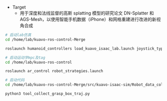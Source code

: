 *   Target
    *  用于深度和法线监督的高斯 splatting 模型的研究论文 DN-Splatter 和 AGS-Mesh，以使用智能手机数据（iPhone）和网格重建进行改进的新视角合成
```bash
# 启动lab仿真
cd /home/lab/kuavo-ros-control-Merge

roslaunch humanoid_controllers load_kuavo_isaac_lab.launch joystick_type:=bt2pro

# 启动运动学mpc及tag
cd /home/lab/kuavo-ros-control

roslaunch ar_control robot_strategies.launch

# 启动代码
cd /home/lab/kuavo-ros-control-Merge/src/kuavo-isaac-sim/Robot_data_collect/IsaacLab_data_collect

python3 tool_collect_grasp_box_traj.py
```